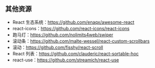 ## 其他资源
- React 生态系统：https://github.com/enaqx/awesome-react
- react-icons：https://github.com/react-icons/react-icons
- 跑马灯：https://github.com/nolimits4web/swiper
- 滚动条：https://github.com/malte-wessel/react-custom-scrollbars
- 滚动：https://github.com/fisshy/react-scroll
- React 列表：https://github.com/clauderic/react-sortable-hoc
- react-use：https://github.com/streamich/react-use

